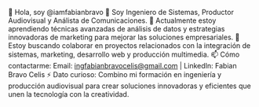 👋 Hola, soy @iamfabianbravo
👀 Soy Ingeniero de Sistemas, Productor Audiovisual y Análista de Comunicaciones.
🌱 Actualmente estoy aprendiendo técnicas avanzadas de análisis de datos y estrategias innovadoras de marketing para mejorar las soluciones empresariales.
💞️ Estoy buscando colaborar en proyectos relacionados con la integración de sistemas, marketing, desarrollo web y producción multimedia.
📫 Cómo contactarme: Email: ingfabianbravocelis@gmail.com | LinkedIn: Fabian Bravo Celis
⚡ Dato curioso: Combino mi formación en ingeniería y producción audiovisual para crear soluciones innovadoras y eficientes que unen la tecnología con la creatividad.

